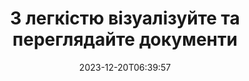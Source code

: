---
############################# Static ##########################
layout: "family"
date: 2023-12-20T06:39:57
draft: false

product: "Viewer"
product_tag: "viewer"

############################# Head ############################
head_title: "API візуалізації та перегляду документів | SDK для відображення документів у власному середовищі та онлайн‑служба"
head_description: "Відтворюйте та переглядайте файли Word, PDF, Excel, Powerpoint або зображення легко та безкоштовно"

############################# Header ##########################
title: "З легкістю візуалізуйте та переглядайте документи"
description: |
  Потужний SDK для відображення документів, який рендерить різні файли у PDF, HTML та зображення.

  Завантажуйте документи з різних джерел, зокрема файлів, потоків, URL-адрес, FTP-серверів, Amazon S3, Azure Blob Storage тощо.

  Створюйте адаптивні HTML-сторінки, захищайте вихідні PDF-файли та змінюйте порядок їхніх сторінок, повертайте сторінки, візуалізуйте примітки та коментарі, якщо потрібно.

############################# Platforms ############################
supported_platforms:
  enable: true  
  head_title: "Виберіть свою платформу"
  title: "Підтримувані платформи"
  description: "Бібліотека GroupDocs.Viewer підтримує такі операційні системи та фреймворки"
  details_link_title: "Вивчайте більше"
  items:
    # supported_platforms loop
    - title: ".NET"
      description: "GroupDocs.Viewer for .NET"
      color: "blue"
      tag: "net"
      link: "/viewer/net/"
      features_link: "https://docs.groupdocs.com/viewer/net/system-requirements/"
      features:
        # features loop
        - content: ".NET Framework 4.6.2+  <br>  .NET Core 3.1  <br>  .NET 6+"
          rows: "3"
        # features loop
        - content: "Windows, Linux"
          rows: "1"
        # features loop
        - content: "180+ форматів файлів"
          rows: "1"
        # features loop
        - content: "Пакет інтерфейсу користувача для ASP.NET Core"
          rows: "1"
        # features loop
        - content: "ASP.NET WebForms Demo  <br>  ASP.NET MVC Demo  <br>  ASP.NET Core Demo"
          rows: "3"
    
    # supported_platforms loop
    - title: "Java"
      description: "GroupDocs.Viewer for Java"
      color: "red"
      tag: "java"
      link: "/viewer/java/"
      features_link: "https://docs.groupdocs.com/viewer/java/system-requirements/"
      features:
        # features loop
        - content: "J2SE 8.0 (1.8)+"
          rows: "3"
        # features loop
        - content:  "Windows, Linux, macOS"
          rows: "1"       
        # features loop
        - content: "180+ форматів файлів"
          rows: "1"
        # features loop
        - content:  "Пакет інтерфейсу користувача для Spring і Dropwizard"
          rows: "1"
        # features loop
        - content:  "Spring Demo  <br>  Dropwizard demo"
          rows: "3"

    # supported_platforms loop
    - title: "Node.js"
      description: "GroupDocs.Viewer for Node.js"
      color: "green"
      tag: "nodejs-java"
      link: "/viewer/nodejs-java/"
      features_link: "https://docs.groupdocs.com/viewer/nodejs-java/system-requirements/"
      features:
        # features loop
        - content: "Node.js 16+  <br>  and J2SE 8.0 (1.8)+"
          rows: "3"
        # features loop
        - content:  "Windows, Linux, macOS"
          rows: "1"
        # features loop
        - content:  "180+ форматів файлів"
          rows: "1"
        # features loop
        - content:  "Пакет інтерфейсу користувача - незабаром"
          rows: "1" 
        # features loop
        - content:  "Демо - незабаром"
          rows: "3" 

    # supported_platforms loop
    - title: "Python"
      description: "GroupDocs.Viewer for Python"
      color: "yellow"
      tag: "python-net"
      link: "/viewer/python-net/"
      features_link: "https://docs.groupdocs.com/viewer/python-net/system-requirements/"
      features:
        # features loop
        - content: "Python 3.9+  <br>  and .Net 6+"
          rows: "3"
        # features loop
        - content:  "Windows, Linux, macOS"
          rows: "1"
        # features loop
        - content:  "180+ форматів файлів"
          rows: "1"
        # features loop
        - content:  "Пакет інтерфейсу користувача - незабаром"
          rows: "1" 
        # features loop
        - content:  "Демо - незабаром"
          rows: "3" 

############################# Features ############################

features:
  enable: true
  title: "Набір функцій GroupDocs.Viewer"
  description: "API для візуалізації файлів різних типів як HTML, PDF, PNG і JPEG у програмах для їх перегляду без стороннього програмного забезпечення."

  items:
    # feature loop
    - icon: "view"
      title: "Перегляд документів і зображень"
      content: "Переглядайте документи, відтворюючи їх як файли HTML, PDF, PNG і JPEG."

    # feature loop
    - icon: "password"
      title: "Відкрийте захищені документи"
      content: "Вкажіть пароль для відкриття зашифрованих документів."

    # feature loop
    - icon: "load"
      title: "Завантажуйте файли з будь-якого місця"
      content: "Завантажуйте документи з різних файлів, URL-адрес, FTP-серверів, Amazon S3 тощо."
    
    # feature loop
    - icon: "pages"
      title: "Виводити всі або окремі сторінки"
      content: "Укажіть діапазон номерів сторінок, які потрібно відобразити."


############################# Code samples ############################
code_samples:
  enable: true
  title: "Приклади коду GroupDocs.Viewer"
  description: "Деякі випадки використання типових операцій GroupDocs.Viewer у C#, Java, TypeScript"
  items:
    # code sample loop
    - title: "Як конвертувати файли DOCX у PDF"
      content: |
       Перетворюйте документи DOCX у PDF без встановлення Microsoft Word чи іншого програмного забезпечення. Легко завантажуйте та переглядайте файли DOCX у своїй програмі .NET, будь то веб-програма чи настільна програма. Ось приклад того, як перевести файл DOCX у PDF:
      samples:
        - language: "C#"
          color: "blue"
          content: |
            ```csharp {style=abap}   
            // Завантажте файл DOCX для візуалізації
            using (Viewer viewer = new Viewer("sample.docx"))
            {
              // Перетворення DOCX у файл PDF
              PdfViewOptions viewOptions = new PdfViewOptions();
              viewer.View(viewOptions);
            }
            ```
        - language: "Java"
          color: "red"
          content: |
            ```java {style=abap}   
            import com.groupdocs.viewer.Viewer;
            import com.groupdocs.viewer.options.PdfViewOptions;
            // ...
            // Завантажте файл DOCX для візуалізації
            try (Viewer viewer = new Viewer("sample.docx")) {
                // Перетворення DOCX у файл PDF
                PdfViewOptions viewOptions = new PdfViewOptions();
                viewer.view(viewOptions);
            }
            ```
        - language: "TypeScript"
          color: "green"
          content: |
            ```javascript {style=abap}  
            // Завантажте файл DOCX для візуалізації
            const viewer = new groupdocs.viewer.Viewer("sample.docx")
            
            // Перетворення DOCX у файл PDF
            const viewOptions = groupdocs.viewer.PdfViewOptions(output.pdf)
            viewer.view(viewOptions)
            ```

        - language: "Python"
          color: "yellow"
          content: |
            ```python {style=abap} 
            import groupdocs.viewer as gv
            import groupdocs.viewer.options as gvo   
            // Завантажте файл DOCX для візуалізації
            with gv.Viewer("sample.docx") as viewer:
            
                // Перетворення DOCX у файл PDF
                viewOptions = gvo.PdfViewOptions("output.pdf")
                viewer.view(viewOptions)
            ```

############################# Formats ############################
formats:
  enable: true
  title:  "Підтримується понад 180 форматів файлів"
  description: "GroupDocs.Viewer підтримує роботу з найпопулярнішими [форматами файлів](https://docs.groupdocs.com/viewer/net/supported-document-formats/)"


############################# Metrics ############################

metrics:
  enable: true
  title: "Поглиблені показники та статистичні дані"
  description: "Ознайомтеся з детальною розбивкою наших ключових цифр, надаючи вичерпні показники та статистичну інформацію про наші досягнення, вплив і зростання."

  items:
    # metrics loop
    - number: "180+"
      title: "Підтримувані формати"
      content: "Легко переглядайте понад 180 форматів файлів, включаючи документи, зображення та креслення САПР, без проблем. Долайте бар’єри сумісності та легко отримуйте доступ до різноманітних файлів за допомогою нашого комплексного рішення для перегляду."
    # metrics loop
    - number: "1.0M"
      title: "Завантаження NuGet"
      content: "Наше пакетне рішення NuGet стало надійним і широко поширеним ресурсом у спільноті розробників, забезпечуючи повну інтеграцію та цінні функції для незліченних проектів."

    # metrics loop
    - number: "10+"
      title: "Бібліотеки"
      content: "Наш продукт містить понад 10 бібліотек, які пропонують розширені функції для оптимізації продуктивності. Ці бібліотеки створені для задоволення різноманітних потреб розробки з неперевершеними можливостями."
    
    # metrics loop
    - number: "100+"
      title: "Задоволені клієнти"
      content: "Обслуговування найвідоміших брендів у всьому світі. Дізнайтеся, чому сотні люблять GroupDocs.Viewer! Відкрийте для себе зручну навігацію, зручну співпрацю та неперевершену простоту використання. Приєднуйся зараз!"


############################# Customers ############################
# logo size X1 => 170:70  X2 => 340 : 140

customers:
  enable: true
  title: "Наші щасливі клієнти"
  description: "Бібліотеки GroupDocs використовують всесвітньо відомі та видатні бренди по всьому світу."

  items:
    # customers loop
    - title: "BenQ Corporation"
      logo: "benq"
    # customers loop
    - title: "Nasdaq Stock Market"
      logo: "nasdaq"
    # customers loop
    - title: "AT&T Inc."
      logo: "att"
    # customers loop
    - title: "AstraZeneca"
      logo: "astrazeneca"
    # customers loop
    - title: "Central Bank of Argentina"
      logo: "argentinacentralbank"
    # customers loop
    - title: "Roche Holding AG"
      logo: "roche"
    # customers loop
    - title: "Capita"
      logo: "capita"
    # customers loop
    - title: "Axa S.A."
      logo: "axa"
    # customers loop
    - title: "Instructure Inc."
      logo: "instructure"
     # customers loop
    - title: "Wipro"
      logo: "wipro"



############################# Actions ############################

actions:
  enable: true
  title: "Готові почати?"
  description: "Спробуйте функції GroupDocs.Viewer безкоштовно або подайте запит на ліцензію"

  items:
    #  loop
    - title: ".NET"
      link: "/viewer/net/"
      color: "blue"
        #  loop
    - title: "Java"
      link: "/viewer/java/"
      color: "red"
        #  loop
    - title: "Node.js"
      link: "/viewer/nodejs-java/"
      color: "green"
        #  loop
    - title: "Python"
      link: "/viewer/python-net/"
      color: "yellow"

############################# Faq ############################

faq:
  enable: true
  title: "Поширені запитання та проблеми"
  description: "Знайдіть відповіді на поширені запити в нашому розділі поширених запитань, щоб швидко вирішити свої запити та проблеми."

  items:
    #  loop
    - question: "Чи можу я оцінити продукти GroupDocs перед покупкою?"
      answer: |
        Так! Для всіх продуктів GroupDocs доступна безризикова оціночна версія. Ми наполегливо рекомендуємо розробникам завантажити та спробувати наші API перед покупкою, щоб переконатися, що вони на 100% задовольнять ваші потреби.
    #  loop
    - question: "Чи проводить GroupDocs демонстрації продуктів?"
      answer: |
        Ні, ми зосереджені на наших API та створенні максимально функціональних і стабільних продуктів. Ми пропонуємо повністю функціональні та безкоштовні пробні версії у формі [тимчасової ліцензії](https://purchase.groupdocs.com/temporary-license/), тож ви можете випробувати продукт самостійно.
    #  loop
    - question: "Де я можу завантажити продукт?"
      answer: |
        Усі продукти доступні для завантаження з [веб-сайту](https://releases.groupdocs.com). Ми не надсилаємо фізичні копії нашого програмного забезпечення поштою.    
    #  loop
    - question: "Ліцензії розробника GroupDocs надаються на одного користувача чи на одного користувача?"
      answer: |
        Ліцензії GroupDocs Developer надаються на користувача, а не на користувача. Ми розуміємо, що члени команди програмістів можуть змінюватися з часом і що непрактично оновлювати ліцензії кожного разу, коли це відбувається.
    #  loop
    - question: "Чи потрібна нам ліцензія лише для активних розробників? Наприклад, у нас є команда з двох розробників, які працюють у зміну А, і друга команда з двох розробників, які працюють у зміну Б… у цій ситуації нам потрібні дві чи чотири ліцензії?"
      answer: |
        Усі розробники, які працюють над проектом, повинні мати ліцензію. У цій ситуації GroupDocs вважає, що ваша команда складається з чотирьох учасників (хоча вони працюють у різний час).

############################# Cloud ############################

cloud_links:
  enable: true
  title: "API із низьким кодом GroupDocs.Viewer"
  description: "Прискоріть перегляд документів або зображень у будь-якому додатку за допомогою нашого хмарного REST API"

  items:
    #  loop
    - icon: "groupdocs_viewer-for-curl"
      title: "GroupDocs.Viewer Cloud for cURL"
      link: "https://products.groupdocs.cloud/viewer/curl"
      content: "Використовуйте API переглядача документів cURL RESTful для ефективного візуалізації та демонстрації файлів Microsoft Office, PDF та інших стандартних форматів у своїх програмах."

    #  loop
    - icon: "groupdocs_viewer-for-net"
      title: "GroupDocs.Viewer Cloud for .NET"
      link: "https://products.groupdocs.cloud/viewer/net"
      content: "Розширення можливостей перегляду документів у програмах .NET за допомогою Cloud SDK для .NET. Легко переглядайте документи у форматах HTML, PDF або зображення."
    #  loop
    - icon: "groupdocs_viewer-for-java"
      title: "GroupDocs.Viewer Cloud for Java"
      link: "https://products.groupdocs.cloud/viewer/java"
      content: "Інтегруйте розширені можливості візуалізації документів у свої програми Java за допомогою спеціально розробленого пакета SDK для перегляду документів для Java."

############################# Apps ############################

app_links:
  enable: true
  title: "Програми GroupDocs.Viewer NoCode"
  description: "Онлайн-програма, яка дозволяє переглядати понад 180 популярних форматів файлів у браузері"

  items:
    #  loop
    - icon: "groupdocs_viewer-app"
      title: "GroupDocs.Viewer Total"
      link: "https://products.groupdocs.app/viewer/total"
      content: "Дослідіть безкоштовну онлайн-програму для перегляду понад 180 форматів файлів безпосередньо з улюбленого веб-браузера."

    #  loop
    - icon: "groupdocs_words-app"
      title:  "GroupDocs.Viewer DOCX"
      link: "https://products.groupdocs.app/viewer/docx"
      content: "Веб-інструмент для легкого перегляду файлів Microsoft Word на різних пристроях."

    #  loop
    - icon: "groupdocs_pdf-app"
      title:  "GroupDocs.Viewer PDF"
      link: "https://products.groupdocs.app/viewer/pdf"
      content: "Відкривайте та переглядайте PDF-файли онлайн за допомогою безкоштовного засобу перегляду PDF."
    

---
